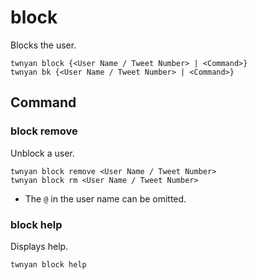 # block

Blocks the user.

```
twnyan block {<User Name / Tweet Number> | <Command>}
twnyan bk {<User Name / Tweet Number> | <Command>}
```

## Command

### block remove

Unblock a user.

```
twnyan block remove <User Name / Tweet Number>
twnyan block rm <User Name / Tweet Number>
```

- The `@` in the user name can be omitted.

### block help

Displays help.

```
twnyan block help
```
